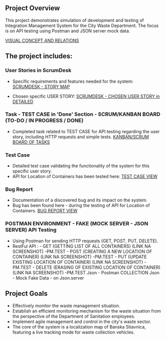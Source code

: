 ## Project Overview
This project demonstrates simulation of development and testing of Integration Management System for the City Waste Department. 
The focus is on API testing using Postman and JSON server mock data.

[VISUAL CONCEPT AND RELATIONS](https://github.com/Peter-QA-testing-Journey/INTEGRATION-MANAGEMENT-SYSTEM-FOR-CITY-WASTE-DEPARTMENT/blob/main/Integration%20management%20system%20for%20city%20waste%20department.png)

## The project includes:

### User Stories in ScrumDesk
- Specific requirements and features needed for the system: 
  [SCRUMDESK - STORY MAP](https://github.com/Peter-QA-testing-Journey/INTEGRATION-MANAGEMENT-SYSTEM-FOR-CITY-WASTE-DEPARTMENT/blob/b0dd3d496abdbf8711f54900598f0d14c9215c82/MY%20USER%20STORIES.png)

- Chosen specific USER STORY:
  [SCRUMDESK - CHOSEN USER STORY in DETAILED](https://github.com/Peter-QA-testing-Journey/INTEGRATION-MANAGEMENT-SYSTEM-FOR-CITY-WASTE-DEPARTMENT/blob/main/USER%20STORY%20-%20LOCATION%20OF%20CONTAINERS.png)

### Task - TEST CASE in 'Done' Section - SCRUM/KANBAN BOARD (TO-DO / IN PROGRESS / DONE)
- Completed task related to TEST CASE for API testing regarding the user story, including HTTP requests and simple tests.
  [KANBAN/SCRUM BOARD OF TASKS](https://github.com/Peter-QA-testing-Journey/INTEGRATION-MANAGEMENT-SYSTEM-FOR-CITY-WASTE-DEPARTMENT/blob/32c1308b031d39be3d4bc5a045d35d918f9aab63/KANBAN%20BOARD%20AND%20TEST%20API%20IN%20DONE.png)

### Test Case
- Detailed test case validating the functionality of the system for this specific user story.
- API for Location of Containers has been tested here:
  [TEST CASE VIEW](https://github.com/Peter-QA-testing-Journey/INTEGRATION-MANAGEMENT-SYSTEM-FOR-CITY-WASTE-DEPARTMENT/blob/main/TEST_CASE%20API.png)

### Bug Report
- Documentation of a discovered bug and its impact on the system.
- Bug has been found here - during the testing of API for Location of Containers.
  [BUG REPORT VIEW](https://github.com/Peter-QA-testing-Journey/INTEGRATION-MANAGEMENT-SYSTEM-FOR-CITY-WASTE-DEPARTMENT/blob/a41ca9b33226e4b31c4b3077988d93438caf57f2/BUG_REPORT%20API.png) 

### POSTMAN ENVIRONMENT - FAKE (MOCK SERVER - JSON SERVER) API Testing 
- Using Postman for sending HTTP requests (GET, POST, PUT, DELETE).
- RestFul API :
                - GET (GETTING LIST OF ALL CONTAINERS)
                  (LINK NA SCREENSHOT)
                -PM.TEST
                - POST (CREATING A NEW LOCATION OF CONTAINER)
                   (LINK NA SCREENSHOT)
                   -PM.TEST
                - PUT (UPDATE EXISTING LOCATION OF CONTAINER)
                   (LINK NA SCREENSHOT)
                   -PM.TEST
                - DELETE (ERASING OF EXISTING LOCATION OF CONTAINER)
                   (LINK NA SCREENSHOT)
                    -PM.TEST
  Json - Postman COLLECTION
  Json - Mock Fake Data - on Json.server
  



## Project Goals
- Effectively monitor the waste management situation.
- Establish an efficient monitoring mechanism for the waste situation from the perspective of the Department of Sanitation employees.
- Implement agile management and control in the city's waste sector.
- The core of the system is a localization map of Banska Stiavnica, featuring a live tracking mode for waste collection vehicles.
